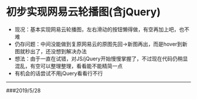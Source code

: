 # 初步实现网易云轮播图(含jQuery)
- 现况：基本实现网易云轮播图，左右滑动的按钮懒得做，有空再加上吧，也不难
- 仍存问题：中间没能做到复原网易云的原图先回→新图再出，而是hover到新图就秒出了，还没想到解决办法
- 想法：由于一直在试错，对JS/jQuery开始慢慢掌握了，不过现在代码仍稍显混乱，有空可以整理整理，看看能不能精简一点
- 有机会的话尝试不用jQuery看看行不行

---
###2019/5/28